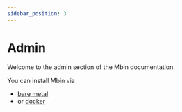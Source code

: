 ```yaml
---
sidebar_position: 3
---
```


# Admin

Welcome to the admin section of the Mbin documentation.

You can install Mbin via
- [bare metal](01-installation/bare_metal.md)
- or [docker](01-installation/docker.md)
